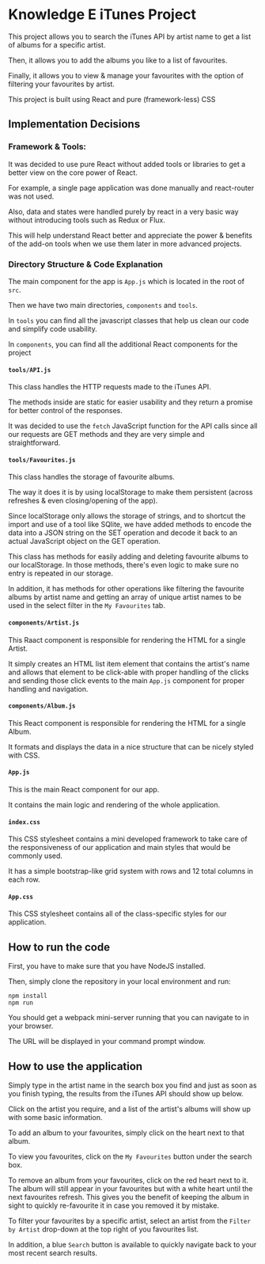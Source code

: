 # Knowledge E iTunes Project
This project allows you to search the iTunes API by artist name to get a list of albums for a specific artist.

Then, it allows you to add the albums you like to a list of favourites.

Finally, it allows you to view & manage your favourites with the option of filtering your favourites by artist.

This project is built using React and pure (framework-less) CSS

## Implementation Decisions

### Framework & Tools:

It was decided to use pure React without added tools or libraries to get a better view on the core power of React.

For example, a single page application was done manually and react-router was not used.

Also, data and states were handled purely by react in a very basic way without introducing tools such as Redux or Flux.

This will help understand React better and appreciate the power & benefits of the add-on tools when we use them later in more advanced projects.

### Directory Structure & Code Explanation

The main component for the app is `App.js` which is located in the root of `src`.

Then we have two main directories, `components` and `tools`.

In `tools` you can find all the javascript classes that help us clean our code and simplify code usability. 

In `components`, you can find all the additional React components for the project

#### `tools/API.js`

This class handles the HTTP requests made to the iTunes API.

The methods inside are static for easier usability and they return a promise for better control of the responses.

It was decided to use the `fetch` JavaScript function for the API calls since all our requests are GET methods and they are very simple and straightforward.

#### `tools/Favourites.js`

This class handles the storage of favourite albums.

The way it does it is by using localStorage to make them persistent (across refreshes & even closing/opening of the app).

Since localStorage only allows the storage of strings, and to shortcut the import and use of a tool like SQlite, we have added methods to encode the data into a JSON string on the SET operation and decode it back to an actual JavaScript object on the GET operation.

This class has methods for easily adding and deleting favourite albums to our localStorage. In those methods, there's even logic to make sure no entry is repeated in our storage.

In addition, it has methods for other operations like filtering the favourite albums by artist name and getting an array of unique artist names to be used in the select filter in the `My Favourites` tab.


#### `components/Artist.js`

This Raact component is responsible for rendering the HTML for a single Artist.

It simply creates an HTML list item element that contains the artist's name and allows that element to be click-able with proper handling of the clicks and sending those click events to the main `App.js` component for proper handling and navigation.

#### `components/Album.js`

This React component is responsible for rendering the HTML for a single Album. 

It formats and displays the data in a nice structure that can be nicely styled with CSS.

#### `App.js`

This is the main React component for our app.

It contains the main logic and rendering of the whole application.

#### `index.css`

This CSS stylesheet contains a mini developed framework to take care of the responsiveness of our application and main styles that would be commonly used.

It has a simple bootstrap-like grid system with rows and 12 total columns in each row.

#### `App.css`

This CSS stylesheet contains all of the class-specific styles for our application.

## How to run the code

First, you have to make sure that you have NodeJS installed.

Then, simply clone the repository in your local environment and run:

```
npm install
npm run
```

You should get a webpack mini-server running that you can navigate to in your browser. 

The URL will be displayed in your command prompt window.

## How to use the application

Simply type in the artist name in the search box you find and just as soon as you finish typing, the results from the iTunes API should show up below.

Click on the artist you require, and a list of the artist's albums will show up with some basic information.

To add an album to your favourites, simply click on the heart next to that album.

To view you favourites, click on the `My Favourites` button under the search box.

To remove an album from your favourites, click on the red heart next to it. The album will still appear in your favourites but with a white heart until the next favourites refresh. This gives you the benefit of keeping the album in sight to quickly re-favourite it in case you removed it by mistake.

To filter your favourites by a specific artist, select an artist from the `Filter by Artist` drop-down at the top right of you favourites list.

In addition, a blue `Search` button is available to quickly navigate back to your most recent search results.
 
